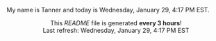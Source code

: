 My name is Tanner and today is Wednesday, January 29, 4:17 PM EST.

<p align="center">This <i>README</i> file is generated <b>every 3 hours</b>!</br>Last refresh: Wednesday, January 29, 4:17 PM EST<br /></p>
